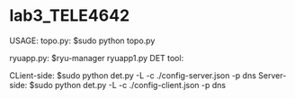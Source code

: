 # lab3_TELE4642

USAGE: 
topo.py:
        $sudo python topo.py
 
ryuapp.py:
        $ryu-manager ryuapp1.py
DET tool:

CLient-side: 
           $sudo python det.py -L -c ./config-server.json -p dns
Server-side: 
           $sudo python det.py -L -c ./config-client.json -p dns

